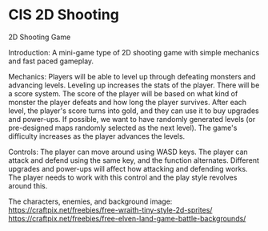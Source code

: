 # CIS 2D Shooting
2D Shooting Game

Introduction:
A mini-game type of 2D shooting game with simple mechanics and fast paced gameplay. 

Mechanics:
Players will be able to level up through defeating monsters and advancing levels. Leveling up increases the stats of the player.
There will be a score system. The score of the player will be based on what kind of monster the player defeats and how long the player survives.
After each level, the player's score turns into gold, and they can use it to buy upgrades and power-ups.
If possible, we want to have randomly generated levels (or pre-designed maps randomly selected as the next level).
The game's difficulty increases as the player advances the levels.

Controls:
The player can move around using WASD keys.
The player can attack and defend using the same key, and the function alternates. Different upgrades and power-ups will affect how attacking and defending works. The player needs to work with this control and the play style revolves around this.

The characters, enemies, and background image:
https://craftpix.net/freebies/free-wraith-tiny-style-2d-sprites/
https://craftpix.net/freebies/free-elven-land-game-battle-backgrounds/
